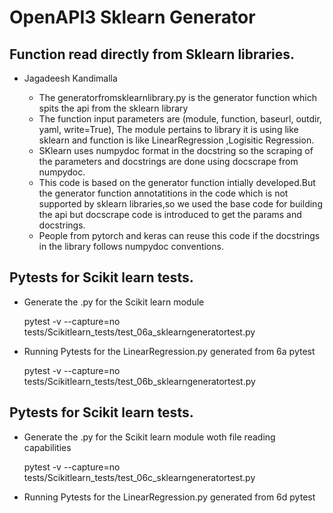 # OpenAPI3 Sklearn Generator



## Function read directly from Sklearn libraries.

* Jagadeesh Kandimalla

    * The generatorfromsklearnlibrary.py is the generator function which spits the api from the 
       sklearn library
    * The function input parameters are (module, function, baseurl, outdir, yaml, write=True),
       The module pertains to library it is using like sklearn and function is like LinearRegression
       ,Logisitic Regression.
    * SKlearn uses numpydoc format in the docstring so the scraping of the parameters and docstrings
      are done using docscrape from numpydoc.
    * This code is based on the generator function intially developed.But the generator function annotatitions
      in the code which is not supported by sklearn libraries,so we used the base code for building the 
      api but docscrape code is introduced to get the params and docstrings.
    * People from pytorch and keras can reuse this code if the docstrings in the library follows numpydoc conventions.



## Pytests for Scikit learn tests.

* Generate the .py for the Scikit learn module

  pytest -v --capture=no tests/Scikitlearn_tests/test_06a_sklearngeneratortest.py

* Running Pytests for the LinearRegression.py generated from 6a pytest

  pytest -v --capture=no tests/Scikitlearn_tests/test_06b_sklearngeneratortest.py

 
## Pytests for Scikit learn tests.

* Generate the .py for the Scikit learn module woth file reading capabilities

  pytest -v --capture=no tests/Scikitlearn_tests/test_06c_sklearngeneratortest.py

* Running Pytests for the LinearRegression.py generated from 6d pytest

